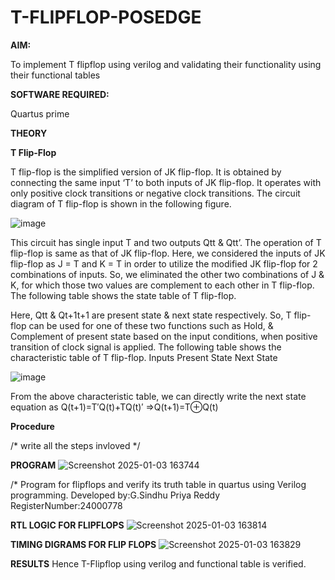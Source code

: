 # T-FLIPFLOP-POSEDGE

**AIM:**

To implement  T flipflop using verilog and validating their functionality using their functional tables

**SOFTWARE REQUIRED:**

Quartus prime

**THEORY**

**T Flip-Flop**

T flip-flop is the simplified version of JK flip-flop. It is obtained by connecting the same input ‘T’ to both inputs of JK flip-flop. It operates with only positive clock transitions or negative clock transitions. The circuit diagram of T flip-flop is shown in the following figure.

![image](https://github.com/naavaneetha/T-FLIPFLOP-POSEDGE/assets/154305477/458a68fe-2d08-4a9d-ac4f-7ae0480ce0bd)

 
This circuit has single input T and two outputs Qtt & Qtt’. The operation of T flip-flop is same as that of JK flip-flop. Here, we considered the inputs of JK flip-flop as J = T and K = T in order to utilize the modified JK flip-flop for 2 combinations of inputs. So, we eliminated the other two combinations of J & K, for which those two values are complement to each other in T flip-flop. The following table shows the state table of T flip-flop.

Here, Qtt & Qt+1t+1 are present state & next state respectively. So, T flip-flop can be used for one of these two functions such as Hold, & Complement of present state based on the input conditions, when positive transition of clock signal is applied. The following table shows the characteristic table of T flip-flop. Inputs Present State Next State

![image](https://github.com/naavaneetha/T-FLIPFLOP-POSEDGE/assets/154305477/cdd7fb32-539f-4b66-bb8d-f305a153c886)

 
From the above characteristic table, we can directly write the next state equation as Q(t+1)=T′Q(t)+TQ(t)′ ⇒Q(t+1)=T⊕Q(t)

**Procedure**

/* write all the steps invloved */

**PROGRAM**
![Screenshot 2025-01-03 163744](https://github.com/user-attachments/assets/cb512312-ad5f-4847-bd31-f1c632d61017)

/* Program for flipflops and verify its truth table in quartus using Verilog programming. 
Developed by:G.Sindhu Priya Reddy
RegisterNumber:24000778


**RTL LOGIC FOR FLIPFLOPS**
![Screenshot 2025-01-03 163814](https://github.com/user-attachments/assets/c585103c-daee-4105-9284-99662a98da79)


**TIMING DIGRAMS FOR FLIP FLOPS**
![Screenshot 2025-01-03 163829](https://github.com/user-attachments/assets/976cfc3d-d0c3-411b-aaaa-b24e1f4c73fc)


**RESULTS**
Hence T-Flipflop using verilog and functional table is verified.
